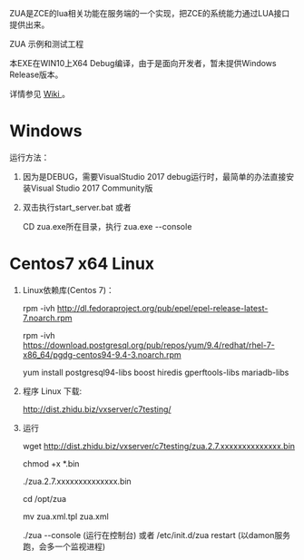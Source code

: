 ZUA是ZCE的lua相关功能在服务端的一个实现，把ZCE的系统能力通过LUA接口提供出来。

ZUA 示例和测试工程

本EXE在WIN10上X64 Debug编译，由于是面向开发者，暂未提供Windows Release版本。

详情参见  <a href="https://github.com/ymwang78/zua/wiki"> Wiki </a>。

<h1> Windows </h1> 

运行方法：

1. 因为是DEBUG，需要VisualStudio 2017 debug运行时，最简单的办法直接安装Visual Studio 2017 Community版

2. 双击执行start_server.bat 或者

   CD zua.exe所在目录，执行 zua.exe --console

<h1> Centos7 x64 Linux  </h1>

1. Linux依赖库(Centos 7)：

    rpm -ivh  http://dl.fedoraproject.org/pub/epel/epel-release-latest-7.noarch.rpm

    rpm -ivh https://download.postgresql.org/pub/repos/yum/9.4/redhat/rhel-7-x86_64/pgdg-centos94-9.4-3.noarch.rpm
    
    yum install postgresql94-libs boost hiredis gperftools-libs mariadb-libs
    
2. 程序 Linux 下载:

    http://dist.zhidu.biz/vxserver/c7testing/

3. 运行

    wget http://dist.zhidu.biz/vxserver/c7testing/zua.2.7.xxxxxxxxxxxxxx.bin
    
    chmod +x *.bin
    
    ./zua.2.7.xxxxxxxxxxxxxx.bin
    
    cd /opt/zua
    
    mv zua.xml.tpl zua.xml
    
    ./zua --console  (运行在控制台) 或者 /etc/init.d/zua restart (以damon服务跑，会多一个监视进程)


